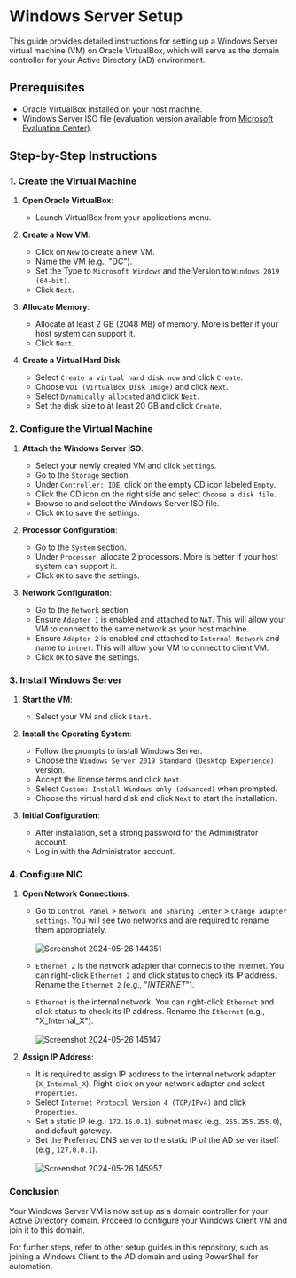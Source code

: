 # Windows Server Setup

This guide provides detailed instructions for setting up a Windows Server virtual machine (VM) on Oracle VirtualBox, which will serve as the domain controller for your Active Directory (AD) environment.

## Prerequisites

- Oracle VirtualBox installed on your host machine.
- Windows Server ISO file (evaluation version available from [Microsoft Evaluation Center](https://www.microsoft.com/en-us/evalcenter/evaluate-windows-server-2019)).

## Step-by-Step Instructions

### 1. Create the Virtual Machine

1. **Open Oracle VirtualBox**:
   - Launch VirtualBox from your applications menu.

2. **Create a New VM**:
   - Click on `New` to create a new VM.
   - Name the VM (e.g., "DC").
   - Set the Type to `Microsoft Windows` and the Version to `Windows 2019 (64-bit)`.
   - Click `Next`.

3. **Allocate Memory**:
   - Allocate at least 2 GB (2048 MB) of memory. More is better if your host system can support it.
   - Click `Next`.

4. **Create a Virtual Hard Disk**:
   - Select `Create a virtual hard disk now` and click `Create`.
   - Choose `VDI (VirtualBox Disk Image)` and click `Next`.
   - Select `Dynamically allocated` and click `Next`.
   - Set the disk size to at least 20 GB and click `Create`.

### 2. Configure the Virtual Machine

1. **Attach the Windows Server ISO**:
   - Select your newly created VM and click `Settings`.
   - Go to the `Storage` section.
   - Under `Controller: IDE`, click on the empty CD icon labeled `Empty`.
   - Click the CD icon on the right side and select `Choose a disk file`.
   - Browse to and select the Windows Server ISO file.
   - Click `OK` to save the settings.

2. **Processor Configuration**:
   - Go to the `System` section.
   - Under `Processor`, allocate 2 processors. More is better if your host system can support it.
   - Click `OK` to save the settings.
  
3. **Network Configuration**:
   - Go to the `Network` section.
   - Ensure `Adapter 1` is enabled and attached to `NAT`. This will allow your VM to connect to the same network as your host machine.
   - Ensure `Adapter 2` is enabled and attached to `Internal Network` and name to `intnet`. This will allow your VM to connect to client VM.
   - Click `OK` to save the settings.

### 3. Install Windows Server

1. **Start the VM**:
   - Select your VM and click `Start`.

2. **Install the Operating System**:
   - Follow the prompts to install Windows Server.
   - Choose the `Windows Server 2019 Standard (Desktop Experience)` version.
   - Accept the license terms and click `Next`.
   - Select `Custom: Install Windows only (advanced)` when prompted.
   - Choose the virtual hard disk and click `Next` to start the installation.

3. **Initial Configuration**:
   - After installation, set a strong password for the Administrator account.
   - Log in with the Administrator account.

### 4. Configure NIC

1. **Open Network Connections**:
   - Go to `Control Panel` > `Network and Sharing Center` > `Change adapter settings`. You will see two networks and are required to rename them appropriately.<br><br>
     ![Screenshot 2024-05-26 144351](https://github.com/MenakaGodakanda/Home-lab-active-directory/assets/156875412/3d0bbbe5-99a8-45c4-b12e-a743e40d7499)
     
   - `Ethernet 2` is the network adapter that connects to the Internet. You can right-click `Ethernet 2` and click status to check its IP address. Rename the `Ethernet 2` (e.g., "_INTERNET_").
   - `Ethernet` is the internal network. You can right-click `Ethernet` and click status to check its IP address. Rename the `Ethernet` (e.g., "X_Internal_X").<br><br>
![Screenshot 2024-05-26 145147](https://github.com/MenakaGodakanda/Home-lab-active-directory/assets/156875412/123f57a6-5e2d-484f-af3e-6a3975eb37e5)

2. **Assign IP Address**:
   - It is required to assign IP addrress to the internal network adapter (`X_Internal_X`). Right-click on your network adapter and select `Properties`.
   - Select `Internet Protocol Version 4 (TCP/IPv4)` and click `Properties`.
   - Set a static IP (e.g., `172.16.0.1`), subnet mask (e.g., `255.255.255.0`), and default gateway.
   - Set the Preferred DNS server to the static IP of the AD server itself (e.g., `127.0.0.1`).<br><br>
   ![Screenshot 2024-05-26 145957](https://github.com/MenakaGodakanda/Home-lab-active-directory/assets/156875412/ffe9a799-e9fb-4e58-a2e8-7acd07c758cf)


### Conclusion

Your Windows Server VM is now set up as a domain controller for your Active Directory domain. Proceed to configure your Windows Client VM and join it to this domain.

For further steps, refer to other setup guides in this repository, such as joining a Windows Client to the AD domain and using PowerShell for automation.
